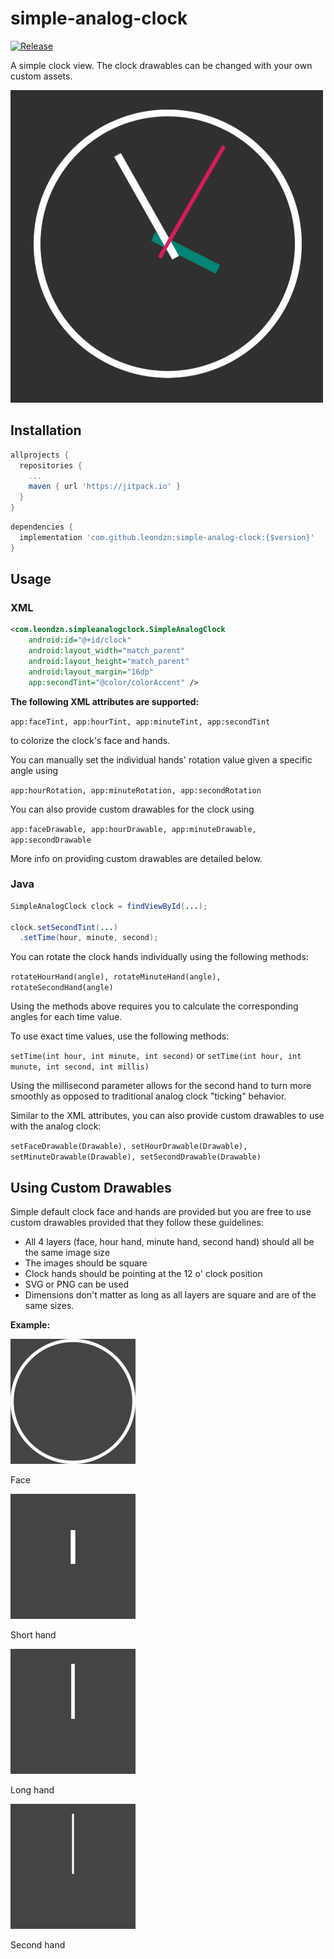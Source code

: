 # simple-analog-clock 

[![Release](https://jitpack.io/v/leondzn/simple-analog-clock.svg)](https://jitpack.io/#leondzn/simple-analog-clock)

A simple clock view. The clock drawables can be changed with
your own custom assets.

![Preview](previews/preview.png)

## Installation

```gradle
allprojects {
  repositories {
    ...
    maven { url 'https://jitpack.io' }
  }
}
```

```gradle
dependencies {
  implementation 'com.github.leondzn:simple-analog-clock:{$version}'
}
```


## Usage

### XML
```xml
<com.leondzn.simpleanalogclock.SimpleAnalogClock
    android:id="@+id/clock"
    android:layout_width="match_parent"
    android:layout_height="match_parent"
    android:layout_margin="16dp"
    app:secondTint="@color/colorAccent" />
```

**The following XML attributes are supported:**

`app:faceTint, app:hourTint, app:minuteTint, app:secondTint`

to colorize the clock's face and hands.

You can manually set the individual hands' rotation value given a specific angle using

`app:hourRotation, app:minuteRotation, app:secondRotation`

You can also provide custom drawables for the clock using

`app:faceDrawable, app:hourDrawable, app:minuteDrawable, app:secondDrawable`

More info on providing custom drawables are detailed below.

### Java

```java
SimpleAnalogClock clock = findViewById(...);

clock.setSecondTint(...)
  .setTime(hour, minute, second);
```

You can rotate the clock hands individually using the following methods:

`rotateHourHand(angle), rotateMinuteHand(angle), rotateSecondHand(angle)`

Using the methods above requires you to calculate the corresponding angles for each time value.

To use exact time values, use the following methods:

`setTime(int hour, int minute, int second)` or `setTime(int hour, int munute, int second, int millis)`

Using the millisecond parameter allows for the second hand to turn more smoothly as opposed to traditional analog
clock "ticking" behavior.

Similar to the XML attributes, you can also provide custom drawables to use with the analog clock:

`setFaceDrawable(Drawable), setHourDrawable(Drawable), setMinuteDrawable(Drawable), setSecondDrawable(Drawable)`

## Using Custom Drawables

Simple default clock face and hands are provided but you are free to use custom drawables
provided that they follow these guidelines:

* All 4 layers (face, hour hand, minute hand, second hand) should all be the same image size
* The images should be square
* Clock hands should be pointing at the 12 o' clock position
* SVG or PNG can be used
* Dimensions don't matter as long as all layers are square
and are of the same sizes.

**Example:**


![Face Drawable](previews/face.png)

Face



![Hour Drawable](previews/hour.png)

Short hand

![Minute Drawable](previews/minute.png)

Long hand

![Second Drawable](previews/second.png)

Second hand
